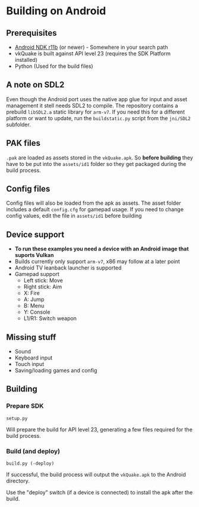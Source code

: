 # Building on Android

## Prerequisites

- [Android NDK r11b](http://developer.android.com/ndk/downloads/index.html) (or newer) - Somewhere in your search path
- vkQuake is built against API level 23 (requires the SDK Platform installed)
- Python (Used for the build files)

## A note on SDL2
Even though the Android port uses the native app glue for input and asset management it stell needs SDL2 to compile. 
The repository contains a prebuild `libSDL2.a` static library for `arm-v7`. If you need this for a different platform or want to update, run the `buildstatic.py` script from the `jni/SDL2` subfolder. 

## PAK files
`.pak` are loaded as assets stored in the `vkQuake.apk`. So **before building** they have to be put into the `assets/id1` folder so they get packaged during the build process.

## Config files
Config files will also be loaded from the apk as assets. The asset folder includes a default `config.cfg` for gamepad usage. If you need to change config values, edit the file in `assets/id1` before building  

## Device support
- **To run these examples you need a device with an Android image that suports Vulkan**
- Builds currently only support `arm-v7`, x86 may follow at a later point
- Android TV leanback launcher is supported
- Gamepad support
    - Left stick: Move
    - Right stick: Aim
    - X: Fire
    - A: Jump
    - B: Menu
    - Y: Console
    - L1/R1: Switch weapon 

## Missing stuff
- Sound
- Keyboard input
- Touch input
- Saving/loading games and config 

## Building

### Prepare SDK

```
setup.py
```

Will prepare the build for API level 23, generating a few files required for the build process.

### Build (and deploy)

```
build.py (-deploy)
```

If successful, the build process will output the `vkQuake.apk` to the Android directory.

Use the "deploy" switch (if a device is connected) to install the apk after the build.


